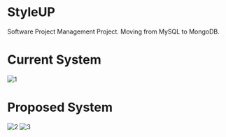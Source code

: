 # StyleUP
Software Project Management Project. Moving from MySQL to MongoDB.
# Current System 
![1](https://user-images.githubusercontent.com/22768968/78302984-b5d79900-74f0-11ea-8914-777a777bdc09.png)
# Proposed System
![2](https://user-images.githubusercontent.com/22768968/78302992-b8d28980-74f0-11ea-8790-685dce171fba.png)
![3](https://user-images.githubusercontent.com/22768968/78302998-ba03b680-74f0-11ea-8b73-1f5a190daf95.png)
